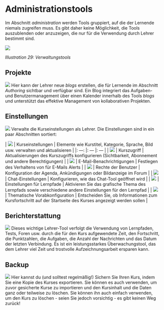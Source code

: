 
# Administrationstools

Im Abschnitt _administration_ werden Tools gruppiert, auf die der Lernende niemals zugreifen muss. Es gibt daher keine Möglichkeit, die Tools auszublenden oder anzuzeigen, die nur für die Verwendung durch Lehrer bestimmt sind.

![](../../.gitbook/assets/images31%20%282%29.png)

_Illustration 29: Verwaltungstools_

## Projekte <a id="projects"></a>

![](../../.gitbook/assets/graphics107.png) Hier kann der Lehrer neue _blogs_ erstellen, die für Lernende im Abschnitt _Authoring_ sichtbar und verfügbar sind. Ein Blog integriert das Aufgaben- und Benutzermanagement über einen Kalender innerhalb des Tools _blogs_ und unterstützt das effektive Management von kollaborativen Projekten.

## Einstellungen <a id="settings"></a>

![](../../.gitbook/assets/graphics108.png) Verwalte die Kurseinstellungen als Lehrer. Die Einstellungen sind in ein paar Abschnitten sortiert:

| ![](../../.gitbook/assets/graphics109.png) | Kurseinstellungen | Elemente wie Kurstitel, Kategorie, Sprache, Bild usw. verwalten und aktualisieren |
|: —: |: — |: — |
| ![](../../.gitbook/assets/graphics110.png) | Kurszugriff | Aktualisierungen des Kurszugriffs konfigurieren \(Sichtbarkeit, Abonnement und andere Berechtigungen\) |
| ![](../../.gitbook/assets/images281.png) | E-Mail-Benachrichtigungen | Festlegen des Verhaltens von für E-Mails Alerts |
| ![](../../.gitbook/assets/images282.png) | Rechte der Benutzer | Konfiguration der Agenda, Ankündigungen oder Bildanzeige im Forum |
| ![](../../.gitbook/assets/images283.png) | Chat-Einstellungen | Konfigurieren, wie das Chat-Tool geöffnet wird |
| ![](../../.gitbook/assets/images284.png) | Einstellungen für Lernpfade | Aktivieren Sie das grafische Thema des Lernpfads sowie verschiedene andere Einstellungen für den Lernpfad |
| ![](../../.gitbook/assets/images285.png) | Thematische Vorabkonfiguration | Entscheiden Sie, ob Informationen zum Kursfortschritt auf der Startseite des Kurses angezeigt werden sollen |

## Berichterstattung <a id="reporting"></a>

![](../../.gitbook/assets/graphics113.png) Dieses wichtige Lehrer-Tool verfolgt die Verwendung von Lernpfaden, Tests, Foren usw. durch die für den Kurs aufgewendete Zeit, den Fortschritt, die Punktzahlen, die Aufgaben, die Anzahl der Nachrichten und das Datum der letzten Verbindung. Es ist ein leistungsstarkes Überwachungstool, das dem Lehrer viel Zeit und trostvolle Aufzeichnungsarbeit ersparen kann.

## Backup <a id="backup"></a>

![](../../.gitbook/assets/graphics346%20%281%29.png) Hier kannst du (und solltest regelmäßig!\) Sichern Sie Ihren Kurs, indem Sie eine Kopie des Kurses exportieren. Sie können es auch verwenden, um zuvor gesicherte Kurse zu importieren und den Kursinhalt und die Daten ganz oder teilweise zu löschen. Sie können ihn auch einfach verwenden, um den Kurs zu löschen - seien Sie jedoch vorsichtig - es gibt keinen Weg zurück!